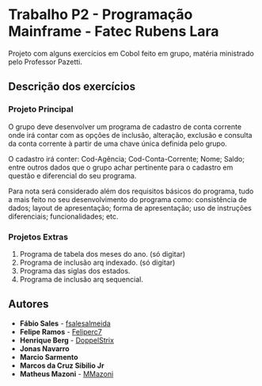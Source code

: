 # Trabalho P2 - Programação Mainframe - Fatec Rubens Lara

Projeto com alguns exercícios em Cobol feito em grupo, matéria ministrado pelo Professor Pazetti.

## Descrição dos exercícios

### Projeto Principal

O grupo deve desenvolver um programa de cadastro de conta corrente onde irá contar com as opções de inclusão, alteração, exclusão e consulta da conta corrente à partir de uma chave única definida pelo grupo.

O cadastro irá conter: Cod-Agência; Cod-Conta-Corrente; Nome; Saldo; entre outros dados que o grupo achar pertinente para o cadastro em questão e diferencial do seu programa.

Para nota será considerado além dos requisitos básicos do programa, tudo a mais feito no seu desenvolvimento do programa como: consistência de dados; layout de apresentação; forma de apresentação; uso de instruções diferenciais; funcionalidades; etc.

### Projetos Extras

1. Programa de tabela dos meses do ano. (só digitar)
2. Programa de inclusão arq indexado. (só digitar)
3. Programa das siglas dos estados.
4. Programa de inclusão arq sequencial.


## Autores

* **Fábio Sales** - [fsalesalmeida](https://github.com/fsalesalmeida)
* **Felipe Ramos** - [Feliperc7](https://github.com/Feliperc7)
* **Henrique Berg** - [DoppelStrix](https://github.com/DoppelStrix)
* **Jonas Navarro**
* **Marcio Sarmento**
* **Marcos da Cruz Sibilio Jr**
* **Matheus Mazoni** - [MMazoni](https://github.com/MMazoni)
